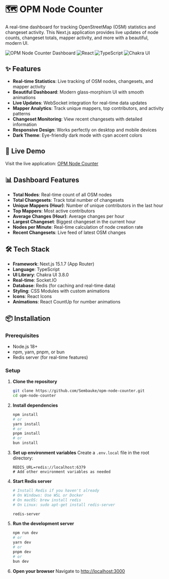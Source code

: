 # 🗺️ OPM Node Counter

A real-time dashboard for tracking OpenStreetMap (OSM) statistics and changeset activity. This Next.js application provides live updates of node counts, changeset totals, mapper activity, and more with a beautiful, modern UI.

![OPM Node Counter Dashboard](https://img.shields.io/badge/Next.js-15.1.7-black?style=for-the-badge&logo=next.js)
![React](https://img.shields.io/badge/React-19.0.0-blue?style=for-the-badge&logo=react)
![TypeScript](https://img.shields.io/badge/TypeScript-5.0-blue?style=for-the-badge&logo=typescript)
![Chakra UI](https://img.shields.io/badge/Chakra_UI-3.8.0-319795?style=for-the-badge&logo=chakra-ui)

## ✨ Features

- **Real-time Statistics**: Live tracking of OSM nodes, changesets, and mapper activity
- **Beautiful Dashboard**: Modern glass-morphism UI with smooth animations
- **Live Updates**: WebSocket integration for real-time data updates
- **Mapper Analytics**: Track unique mappers, top contributors, and activity patterns
- **Changeset Monitoring**: View recent changesets with detailed information
- **Responsive Design**: Works perfectly on desktop and mobile devices
- **Dark Theme**: Eye-friendly dark mode with cyan accent colors

## 🚀 Live Demo

Visit the live application: [OPM Node Counter](https://your-deployment-url.com)

## 📊 Dashboard Features

- **Total Nodes**: Real-time count of all OSM nodes
- **Total Changesets**: Track total number of changesets
- **Unique Mappers (Hour)**: Number of unique contributors in the last hour
- **Top Mappers**: Most active contributors
- **Average Changes (Hour)**: Average changes per hour
- **Largest Changeset**: Biggest changeset in the current hour
- **Nodes per Minute**: Real-time calculation of node creation rate
- **Recent Changesets**: Live feed of latest OSM changes

## 🛠️ Tech Stack

- **Framework**: Next.js 15.1.7 (App Router)
- **Language**: TypeScript
- **UI Library**: Chakra UI 3.8.0
- **Real-time**: Socket.IO
- **Database**: Redis (for caching and real-time data)
- **Styling**: CSS Modules with custom animations
- **Icons**: React Icons
- **Animations**: React CountUp for number animations

## 📦 Installation

### Prerequisites

- Node.js 18+ 
- npm, yarn, pnpm, or bun
- Redis server (for real-time features)

### Setup

1. **Clone the repository**
   ```bash
   git clone https://github.com/Sembauke/opm-node-counter.git
   cd opm-node-counter
   ```

2. **Install dependencies**
   ```bash
   npm install
   # or
   yarn install
   # or
   pnpm install
   # or
   bun install
   ```

3. **Set up environment variables**
   Create a `.env.local` file in the root directory:
   ```env
   REDIS_URL=redis://localhost:6379
   # Add other environment variables as needed
   ```

4. **Start Redis server**
   ```bash
   # Install Redis if you haven't already
   # On Windows: Use WSL or Docker
   # On macOS: brew install redis
   # On Linux: sudo apt-get install redis-server
   
   redis-server
   ```

5. **Run the development server**
   ```bash
   npm run dev
   # or
   yarn dev
   # or
   pnpm dev
   # or
   bun dev
   ```

6. **Open your browser**
   Navigate to [http://localhost:3000](http://localhost:3000)


